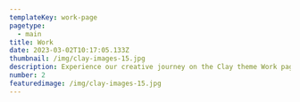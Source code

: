 ```yaml
---
templateKey: work-page
pagetype:
  - main
title: Work
date: 2023-03-02T10:17:05.133Z
thumbnail: /img/clay-images-15.jpg
description: Experience our creative journey on the Clay theme Work page. Explore our portfolio and witness the artistry behind our projects.
number: 2
featuredimage: /img/clay-images-15.jpg
---
```



